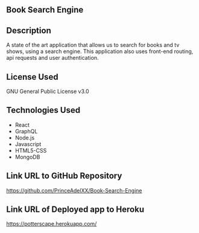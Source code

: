 
## Book Search Engine

## Description

A state of the art application that allows us to search for books and tv shows, using a search engine. This application also uses front-end routing, api requests  and user authentication.


## License Used

GNU General Public License v3.0

## Technologies Used

- React
- GraphQL
- Node.js
- Javascript
- HTML5-CSS
- MongoDB


## Link URL to GitHub Repository

https://github.com/PrinceAdelXX/Book-Search-Engine

## Link URL of Deployed app to Heroku

https://potterscape.herokuapp.com/



